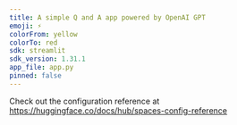 ```yaml
---
title: A simple Q and A app powered by OpenAI GPT
emoji: ⚡
colorFrom: yellow
colorTo: red
sdk: streamlit
sdk_version: 1.31.1
app_file: app.py
pinned: false
---
```


Check out the configuration reference at https://huggingface.co/docs/hub/spaces-config-reference
